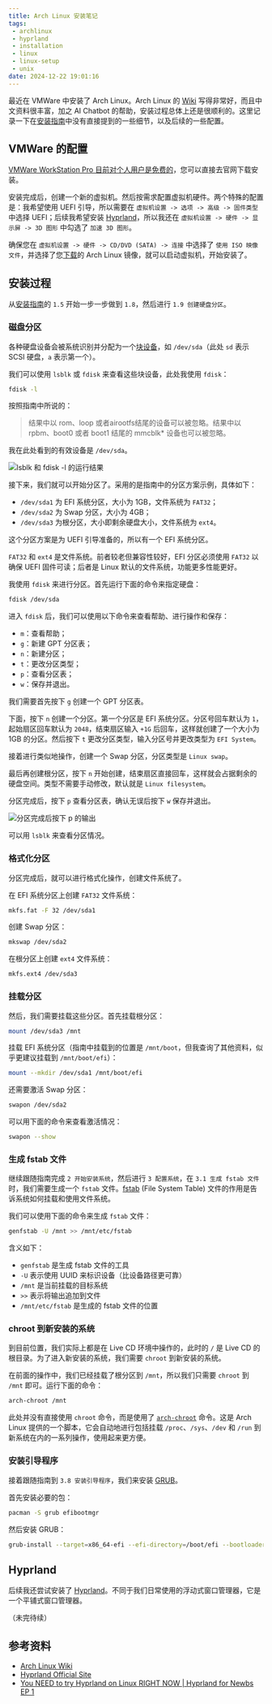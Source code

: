 ```yaml
---
title: Arch Linux 安装笔记
tags:
 - archlinux
 - hyprland
 - installation
 - linux
 - linux-setup
 - unix
date: 2024-12-22 19:01:16
---
```


最近在 VMWare 中安装了 Arch Linux。Arch Linux 的 [Wiki](https://wiki.archlinuxcn.org/) 写得非常好，而且中文资料很丰富，加之 AI Chatbot 的帮助，安装过程总体上还是很顺利的。这里记录一下在[安装指南](https://wiki.archlinuxcn.org/wiki/%E5%AE%89%E8%A3%85%E6%8C%87%E5%8D%97)中没有直接提到的一些细节，以及后续的一些配置。

<!--more-->

## VMWare 的配置

[VMWare WorkStation Pro 目前对个人用户是免费的](https://blogs.vmware.com/workstation/2024/05/vmware-workstation-pro-now-available-free-for-personal-use.html)，您可以直接去官网下载安装。

安装完成后，创建一个新的虚拟机。然后按需求配置虚拟机硬件。两个特殊的配置是：我希望使用 UEFI 引导，所以需要在 `虚拟机设置 -> 选项 -> 高级 -> 固件类型` 中选择 UEFI；后续我希望安装 [Hyprland](https://hyprland.org/)，所以我还在 `虚拟机设置 -> 硬件 -> 显示屏 -> 3D 图形` 中勾选了 `加速 3D 图形`。

确保您在 `虚拟机设置 -> 硬件 -> CD/DVD (SATA) -> 连接` 中选择了 `使用 ISO 映像文件`，并选择了您[下载](https://archlinux.org/download/)的 Arch Linux 镜像，就可以启动虚拟机，开始安装了。

## 安装过程

从[安装指南](https://wiki.archlinuxcn.org/wiki/%E5%AE%89%E8%A3%85%E6%8C%87%E5%8D%97)的 `1.5` 开始一步一步做到 `1.8`，然后进行 `1.9 创建硬盘分区`。

### 磁盘分区

各种硬盘设备会被系统识别并分配为一个[块设备](https://zh.wikipedia.org/wiki/%E8%AE%BE%E5%A4%87%E6%96%87%E4%BB%B6%E7%B3%BB%E7%BB%9F#.E5.91.BD.E5.90.8D.E7.BA.A6.E5.AE.9A)，如 `/dev/sda`（此处 `sd` 表示 SCSI 硬盘，`a` 表示第一个）。

我们可以使用 `lsblk` 或 `fdisk` 来查看这些块设备，此处我使用 `fdisk`：

```bash
fdisk -l
```

按照指南中所说的：

> 结果中以 rom、loop 或者airootfs结尾的设备可以被忽略。结果中以 rpbm、boot0 或者 boot1 结尾的 mmcblk* 设备也可以被忽略。

我在此处看到的有效设备是 `/dev/sda`。

![lsblk 和 fdisk -l 的运行结果](https://webp.blocklune.cc/blog-imgs/archlinux-installation-notes/block-devices.png)

接下来，我们就可以开始分区了。采用的是指南中的分区方案示例，具体如下：

- `/dev/sda1` 为 EFI 系统分区，大小为 1GB，文件系统为 `FAT32`；
- `/dev/sda2` 为 Swap 分区，大小为 4GB；
- `/dev/sda3` 为根分区，大小即剩余硬盘大小，文件系统为 `ext4`。

这个分区方案是为 UEFI 引导准备的，所以有一个 EFI 系统分区。

`FAT32` 和 `ext4` 是文件系统。前者较老但兼容性较好，EFI 分区必须使用 `FAT32` 以确保 UEFI 固件可读；后者是 Linux 默认的文件系统，功能更多性能更好。

我使用 `fdisk` 来进行分区。首先运行下面的命令来指定硬盘：

```bash
fdisk /dev/sda
```

进入 `fdisk` 后，我们可以使用以下命令来查看帮助、进行操作和保存：

- `m`：查看帮助；
- `g`：新建 GPT 分区表；
- `n`：新建分区；
- `t`：更改分区类型；
- `p`：查看分区表；
- `w`：保存并退出。

我们需要首先按下 `g` 创建一个 GPT 分区表。

下面，按下 `n` 创建一个分区。第一个分区是 EFI 系统分区。分区号回车默认为 `1`，起始扇区回车默认为 `2048`，结束扇区输入 `+1G` 后回车，这样就创建了一个大小为 1GB 的分区。然后按下 `t` 更改分区类型，输入分区号并更改类型为 `EFI System`。

接着进行类似地操作，创建一个 Swap 分区，分区类型是 `Linux swap`。

最后再创建根分区，按下 `n` 开始创建，结束扇区直接回车，这样就会占据剩余的硬盘空间。类型不需要手动修改，默认就是 `Linux filesystem`。

分区完成后，按下 `p` 查看分区表，确认无误后按下 `w` 保存并退出。

![分区完成后按下 `p` 的输出](https://webp.blocklune.cc/blog-imgs/archlinux-installation-notes/partitions.png)

可以用 `lsblk` 来查看分区情况。

### 格式化分区

分区完成后，就可以进行格式化操作，创建文件系统了。

在 EFI 系统分区上创建 `FAT32` 文件系统：

```bash
mkfs.fat -F 32 /dev/sda1
```

创建 Swap 分区：

```bash
mkswap /dev/sda2
```

在根分区上创建 `ext4` 文件系统：

```bash
mkfs.ext4 /dev/sda3
```

### 挂载分区

然后，我们需要挂载这些分区。首先挂载根分区：

```bash
mount /dev/sda3 /mnt
```

挂载 EFI 系统分区（指南中挂载到的位置是 `/mnt/boot`，但我查询了其他资料，似乎更建议挂载到 `/mnt/boot/efi`）：

```bash
mount --mkdir /dev/sda1 /mnt/boot/efi
```

还需要激活 Swap 分区：

```bash
swapon /dev/sda2
```

可以用下面的命令来查看激活情况：

```bash
swapon --show
```

### 生成 fstab 文件

继续跟随指南完成 `2 开始安装系统`，然后进行 `3 配置系统`，在 `3.1 生成 fstab 文件` 时，我们需要生成一个 `fstab` 文件。[fstab](https://wiki.archlinuxcn.org/wiki/Fstab) (File System Table) 文件的作用是告诉系统如何挂载和使用文件系统。

我们可以使用下面的命令来生成 `fstab` 文件：

```bash
genfstab -U /mnt >> /mnt/etc/fstab
```

含义如下：

- `genfstab` 是生成 fstab 文件的工具
- `-U` 表示使用 UUID 来标识设备（比设备路径更可靠）
- `/mnt` 是当前挂载的目标系统
- `>>` 表示将输出追加到文件
- `/mnt/etc/fstab` 是生成的 fstab 文件的位置

### chroot 到新安装的系统

到目前位置，我们实际上都是在 Live CD 环境中操作的，此时的 `/` 是 Live CD 的根目录。为了进入新安装的系统，我们需要 `chroot` 到新安装的系统。

在前面的操作中，我们已经挂载了根分区到 `/mnt`，所以我们只需要 `chroot` 到 `/mnt` 即可。运行下面的命令：

```bash
arch-chroot /mnt
```

此处并没有直接使用 `chroot` 命令，而是使用了 [`arch-chroot`](https://wiki.archlinuxcn.org/wiki/Chroot#%E4%BD%BF%E7%94%A8_arch-chroot) 命令。这是 Arch Linux 提供的一个脚本，它会自动地进行包括挂载 `/proc`、`/sys`、`/dev` 和 `/run` 到新系统在内的一系列操作，使用起来更方便。

### 安装引导程序

接着跟随指南到 `3.8 安装引导程序`，我们来安装 [GRUB](https://wiki.archlinuxcn.org/wiki/GRUB)。

首先安装必要的包：

```bash
pacman -S grub efibootmgr
```

然后安装 GRUB：

```bash
grub-install --target=x86_64-efi --efi-directory=/boot/efi --bootloader-id=GRUB
```

## Hyprland

后续我还尝试安装了 [Hyprland](https://hyprland.org/)。不同于我们日常使用的浮动式窗口管理器，它是一个平铺式窗口管理器。

（未完待续）

## 参考资料

- [Arch Linux Wiki](https://wiki.archlinuxcn.org/)
- [Hyprland Official Site](https://hyprland.org/)
- [You NEED to try Hyprland on Linux RIGHT NOW | Hyprland for Newbs EP 1](https://youtu.be/2CP_9-jCV6A)
